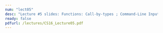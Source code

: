 ```yaml
---
num: "lect05"
desc: "Lecture #5 slides: Functions: Call-by-types ; Command-Line Inputs in C++"
ready: false
pdfurl: /lectures/CS16_Lecture05.pdf
---
```

